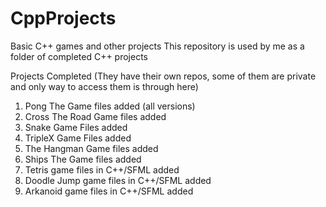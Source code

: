 # CppProjects
Basic C++ games and other projects 
This repository is used by me as a folder of completed C++ projects

Projects Completed (They have their own repos, some of them are private and only way to access them is through here)
1. Pong The Game files added (all versions)
2. Cross The Road Game files added
3. Snake Game Files added
4. TripleX Game Files added
4. The Hangman Game files added
5. Ships The Game files added
6. Tetris game files in C++/SFML added
7. Doodle Jump game files in C++/SFML added
8. Arkanoid game files in C++/SFML added
